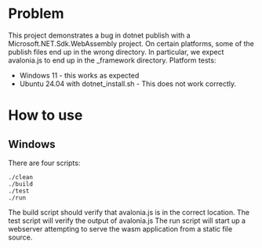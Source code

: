 
# Problem

This project demonstrates a bug in dotnet publish with a Microsoft.NET.Sdk.WebAssembly project. On certain platforms, some of the publish files end up in the wrong directory. In particular, we expect avalonia.js to end up in the _framework directory. Platform tests:

* Windows 11 - this works as expected
* Ubuntu 24.04 with dotnet_install.sh - This does not work correctly.

# How to use

## Windows

There are four scripts:
```
./clean
./build
./test
./run
```

The build script should verify that avalonia.js is in the correct location.
The test script will verify the output of avalonia.js
The run script will start up a webserver attempting to serve the wasm application from a static file source.
